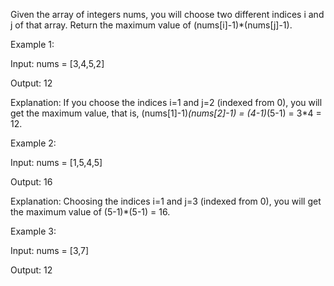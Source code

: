 Given the array of integers nums, you will choose two different indices i and j of that array. 
Return the maximum value of (nums[i]-1)*(nums[j]-1).


Example 1:

Input: nums = [3,4,5,2]

Output: 12

Explanation: If you choose the indices i=1 and j=2 (indexed from 0), you will get the maximum value, that is, (nums[1]-1)*(nums[2]-1) = (4-1)*(5-1) = 3*4 = 12.

Example 2:

Input: nums = [1,5,4,5]

Output: 16

Explanation: Choosing the indices i=1 and j=3 (indexed from 0), you will get the maximum value of (5-1)*(5-1) = 16.

Example 3:

Input: nums = [3,7]

Output: 12
